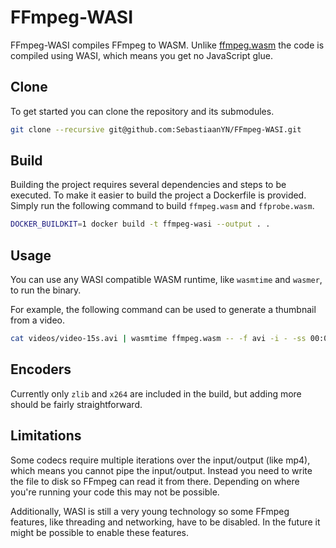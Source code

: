 # FFmpeg-WASI

FFmpeg-WASI compiles FFmpeg to WASM. Unlike [ffmpeg.wasm](https://github.com/ffmpegwasm/ffmpeg.wasm) the code is compiled using WASI, which means you get no JavaScript glue.

## Clone

To get started you can clone the repository and its submodules.

```sh
git clone --recursive git@github.com:SebastiaanYN/FFmpeg-WASI.git
```

## Build

Building the project requires several dependencies and steps to be executed. To make it easier to build the project a Dockerfile is provided. Simply run the following command to build `ffmpeg.wasm` and `ffprobe.wasm`.

```sh
DOCKER_BUILDKIT=1 docker build -t ffmpeg-wasi --output . .
```

## Usage

You can use any WASI compatible WASM runtime, like `wasmtime` and `wasmer`, to run the binary.

For example, the following command can be used to generate a thumbnail from a video.

```sh
cat videos/video-15s.avi | wasmtime ffmpeg.wasm -- -f avi -i - -ss 00:00:02.000 -vframes 1 -c:v png -f image2pipe - > out.png
```

## Encoders

Currently only `zlib` and `x264` are included in the build, but adding more should be fairly straightforward.

## Limitations

Some codecs require multiple iterations over the input/output (like mp4), which means you cannot pipe the input/output. Instead you need to write the file to disk so FFmpeg can read it from there. Depending on where you're running your code this may not be possible.

Additionally, WASI is still a very young technology so some FFmpeg features, like threading and networking, have to be disabled. In the future it might be possible to enable these features.
